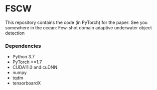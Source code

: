 # FSCW

This repository contains the code (in PyTorch) for the paper:
See you somewhere in the ocean: Few-shot domain adaptive underwater object detection


### Dependencies

- Python 3.7
- PyTorch >=1.7
- CUDA11.0 and cuDNN
- numpy
- tqdm
- tensorboardX

